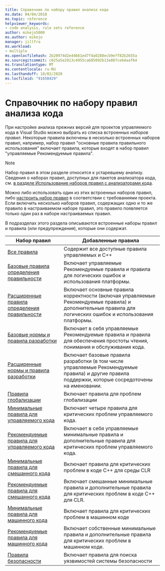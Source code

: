 ```yaml
---
title: Справочник по набору правил анализа кода
ms.date: 04/04/2018
ms.topic: reference
helpviewer_keywords:
- code analysis, rule sets reference
author: mikejo5000
ms.author: mikejo
manager: jillfra
ms.workload:
- multiple
ms.openlocfilehash: 2b20974d2e44661ed7f4a0288ecb9eff82b2035a
ms.sourcegitcommit: c025a5e2013c4955ca685092b13e887ce64aaf64
ms.translationtype: MT
ms.contentlocale: ru-RU
ms.lasthandoff: 10/02/2020
ms.locfileid: "91658429"
---
```

# <a name="code-analysis-rule-set-reference"></a>Справочник по набору правил анализа кода

При настройке анализа прежних версий для проектов управляемого кода в Visual Studio можно выбрать из списка встроенных *наборов правил*. Некоторые правила включены в несколько встроенных наборов правил, например, набор правил "основные правила правильного использования" включает правила, которые входят в набор правил "управляемые Рекомендуемые правила".

> [!NOTE]
> Набор правил в этом разделе относится к устаревшему анализу. Сведения о наборах правил, доступных для пакетов анализатора кода, см. [в разделе Использование наборов правил с анализаторами кода](/dotnet/fundamentals/code-analysis/code-quality-rule-options).

Можно либо использовать один из этих встроенных наборов правил, либо [настроить набор правил](../code-quality/how-to-create-a-custom-rule-set.md) в соответствии с требованиями проекта. Если включить несколько наборов правил, содержащих одно и то же правило в настраиваемом наборе правил, это правило появляется только один раз в наборе настраиваемых правил.

В подразделах этого раздела описываются встроенные наборы правил и правила (или предупреждения), которые они содержат.

| Набор правил | Добавленные правила |
| - | - |
| [Все правила](all-rules-rule-set.md) | Содержит все доступные правила управляемых и C++ |
| [Базовые правила определения правильности](basic-correctness-rules-rule-set-for-managed-code.md) | Включает управляемые Рекомендуемые правила и правила для логических ошибок и использования платформы. |
| [Расширенные правила определения правильности](extended-correctness-rules-rule-set-for-managed-code.md) | Включает основные правила корректности (включая управляемые Рекомендуемые правила) и дополнительные правила для логических ошибок и использования платформы. |
| [Базовые нормы и правила разработки](basic-design-guideline-rules-rule-set-for-managed-code.md) | Включает в себя управляемые Рекомендуемые правила и правила для обеспечения простоты чтения, понимания и обслуживания кода. |
| [Расширенные нормы и правила разработки](extended-design-guidelines-rules-rule-set-for-managed-code.md) | Включает базовые правила разработки (в том числе управляемые Рекомендуемые правила) и другие правила поддержки, которые сосредоточены на именовании. |
| [Правила глобализации](globalization-rules-rule-set-for-managed-code.md) | Включает правила для проблем глобализации |
| [Минимальные правила для управляемого кода](managed-minimum-rules-rule-set-for-managed-code.md) | Включает четыре правила для критических проблем управляемого кода. |
| [Рекомендуемые правила для управляемого кода](managed-recommended-rules-rule-set-for-managed-code.md) | Включает в себя управляемые минимальные правила и дополнительные правила для критических проблем управляемого кода. |
| [Минимальные правила для смешанного кода](mixed-minimum-rules-rule-set.md) | Включает правила для критических проблем в коде C++ для среды CLR |
| [Рекомендуемые правила для смешанного кода](mixed-recommended-rules-rule-set.md) | Включает смешанные минимальные правила и дополнительные правила для критических проблем в коде C++ для CLR. |
| [Минимальные правила для машинного кода](native-minimum-rules-rule-set.md) | Включает правила для критических проблем в машинном коде |
| [Рекомендуемые правила для машинного кода](native-recommended-rules-rule-set.md) | Включает собственные минимальные правила и дополнительные правила для критических проблем в машинном коде. |
| [Правила безопасности](security-rules-rule-set-for-managed-code.md) | Включает правила для поиска уязвимостей системы безопасности |
